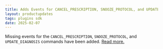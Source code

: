 ```yaml
---
title: Adds Events for CANCEL_PRESCRIPTION, SNOOZE_PROTOCOL, and UPDATE_DIAGNOSIS Commands
layout: productupdates
tags: plugins sdk
date: 2025-02-07
---
```


Missing events for the `CANCEL_PRESCRIPTION`, `SNOOZE_PROTOCOL`, and `UPDATE_DIAGNOSIS` commands have been added. [Read more.](/sdk/events)